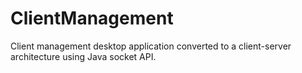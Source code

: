 # ClientManagement

Client management desktop application converted to a client-server architecture using Java socket API. 
